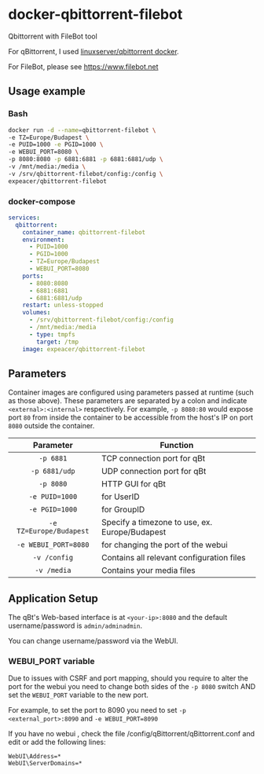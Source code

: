 # docker-qbittorrent-filebot
Qbittorrent with FileBot tool

For qBittorrent, I used [linuxserver/qbittorrent docker](https://hub.docker.com/r/linuxserver/qbittorrent).

For FileBot, please see https://www.filebot.net

## Usage example

### Bash

```sh
docker run -d --name=qbittorrent-filebot \
-e TZ=Europe/Budapest \
-e PUID=1000 -e PGID=1000 \
-e WEBUI_PORT=8080 \
-p 8080:8080 -p 6881:6881 -p 6881:6881/udp \
-v /mnt/media:/media \
-v /srv/qbittorrent-filebot/config:/config \
expeacer/qbittorrent-filebot
```

### docker-compose

```yaml
services:
  qbittorrent:
    container_name: qbittorrent-filebot
    environment:
      - PUID=1000
      - PGID=1000
      - TZ=Europe/Budapest
      - WEBUI_PORT=8080
    ports:
      - 8080:8080
      - 6881:6881
      - 6881:6881/udp
    restart: unless-stopped
    volumes:
      - /srv/qbittorrent-filebot/config:/config
      - /mnt/media:/media
      - type: tmpfs
        target: /tmp
    image: expeacer/qbittorrent-filebot
```

## Parameters

Container images are configured using parameters passed at runtime (such as those above). These parameters are separated by a colon and indicate `<external>:<internal>` respectively. For example, `-p 8080:80` would expose port `80` from inside the container to be accessible from the host's IP on port `8080` outside the container.

| Parameter | Function |
| :----: | --- |
| `-p 6881` | TCP connection port for qBt |
| `-p 6881/udp` | UDP connection port for qBt |
| `-p 8080` | HTTP GUI for qBt |
| `-e PUID=1000` | for UserID |
| `-e PGID=1000` | for GroupID |
| `-e TZ=Europe/Budapest` | Specify a timezone to use, ex. Europe/Budapest |
| `-e WEBUI_PORT=8080` | for changing the port of the webui |
| `-v /config` | Contains all relevant configuration files |
| `-v /media` | Contains your media files |

## Application Setup

The qBt's Web-based interface is at `<your-ip>:8080` and the default username/password is `admin/adminadmin`.

You can change username/password via the WebUI.

### WEBUI_PORT variable

Due to issues with CSRF and port mapping, should you require to alter the port for the webui you need to
change both sides of the `-p 8080` switch AND set the `WEBUI_PORT` variable to the new port.

For example, to set the port to 8090 you need to set `-p <external_port>:8090` and `-e WEBUI_PORT=8090`

If you have no webui , check the file /config/qBittorrent/qBittorrent.conf and edit or add the following lines:

```
WebUI\Address=*
WebUI\ServerDomains=*
```

